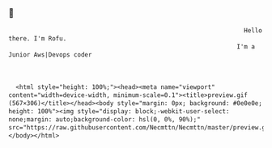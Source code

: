 ###                                                                           👋
                                                                     Hello there. I'm Rofu.
                                                                   I'm a Junior Aws|Devops coder 



      <html style="height: 100%;"><head><meta name="viewport" content="width=device-width, minimum-scale=0.1"><title>preview.gif (567×306)</title></head><body style="margin: 0px; background: #0e0e0e; height: 100%"><img style="display: block;-webkit-user-select: none;margin: auto;background-color: hsl(0, 0%, 90%);" src="https://raw.githubusercontent.com/Necmttn/Necmttn/master/preview.gif"></body></html>

<!--
**SenseiRofu/SenSeiRofu** is a ✨ _special_ ✨ repository because its `README.md` (this file) appears on your GitHub profile.

Here are some ideas to get you started:

- 🔭 I’m currently working on ...
- 🌱 I’m currently learning ...
- 👯 I’m looking to collaborate on ...
- 🤔 I’m looking for help with ...
- 💬 Ask me about ...
- 📫 How to reach me: ...
- 😄 Pronouns: ...
- ⚡ Fun fact: ...
-->
